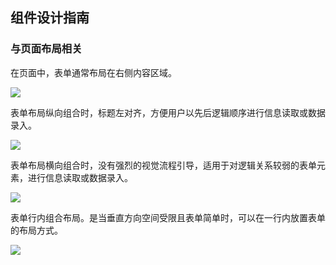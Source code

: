 ## 组件设计指南


### 与页面布局相关

在页面中，表单通常布局在右侧内容区域。

![](https://oteam-tdesign-1258344706.cos.ap-guangzhou.myqcloud.com/site/design/%E8%A1%A8%E5%8D%95-%E5%8F%B3%E4%BE%A7%E5%86%85%E5%AE%B9@2x.png)

表单布局纵向组合时，标题左对齐，方便用户以先后逻辑顺序进行信息读取或数据录入。

![](https://oteam-tdesign-1258344706.cos.ap-guangzhou.myqcloud.com/site/design/%E8%A1%A8%E5%8D%95-%E7%BA%B5%E5%90%91@2x.png#)

表单布局横向组合时，没有强烈的视觉流程引导，适用于对逻辑关系较弱的表单元素，进行信息读取或数据录入。

![](https://oteam-tdesign-1258344706.cos.ap-guangzhou.myqcloud.com/site/design/%E8%A1%A8%E5%8D%95-%E6%A8%AA%E5%90%91@2x.png)

表单行内组合布局。是当垂直方向空间受限且表单简单时，可以在一行内放置表单的布局方式。

![](https://oteam-tdesign-1258344706.cos.ap-guangzhou.myqcloud.com/site/design/%E8%A1%A8%E5%8D%95-%E8%A1%8C%E5%86%85%E7%BB%84%E5%90%88@2x.png)

